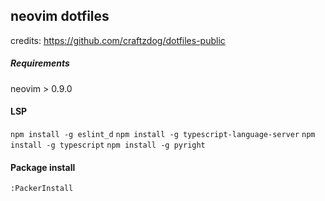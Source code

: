 ## neovim dotfiles

credits: https://github.com/craftzdog/dotfiles-public

##### Requirements

neovim > 0.9.0

#### LSP 

```npm install -g eslint_d```
```npm install -g typescript-language-server``` 
```npm install -g typescript```
```npm install -g pyright```

#### Package install

```:PackerInstall```
